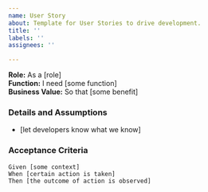 ```yaml
---
name: User Story
about: Template for User Stories to drive development.
title: ''
labels: ''
assignees: ''

---
```


**Role:** As a [role]  
**Function:** I need [some function]  
**Business Value:** So that [some benefit]  
   
### Details and Assumptions
* [let developers know what we know]

### Acceptance Criteria  

```gherkin
Given [some context]
When [certain action is taken]
Then [the outcome of action is observed]
```
